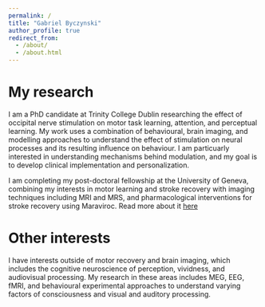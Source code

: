 ```yaml
---
permalink: /
title: "Gabriel Byczynski"
author_profile: true
redirect_from: 
  - /about/
  - /about.html
---
```


My research
======
I am a PhD candidate at Trinity College Dublin researching the effect of occipital nerve stimulation on motor task learning, attention, and perceptual learning. My work uses a combination of behavioural, brain imaging, and modelling approaches to understand the effect of stimulation on neural processes and its resulting influence on behaviour. I am particuarly interested in understanding mechanisms behind modulation, and my goal is to develop clinical implementation and personalization. 

I am completing my post-doctoral fellowship at the University of Geneva, combining my interests in motor learning and stroke recovery with imaging techniques including MRI and MRS, and pharmacological interventions for stroke recovery using Maraviroc. Read more about it [here]([https://data.snf.ch/grants/grant/215285])


Other interests
======
I have interests outside of motor recovery and brain imaging, which includes the cognitive neuroscience of perception, vividness, and audiovisual processing. My research in these areas includes MEG, EEG, fMRI, and behavioural experimental approaches to understand varying factors of consciousness and visual and auditory processing. 
